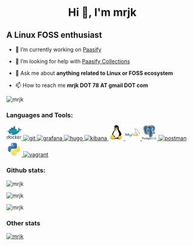 <h1 align="center">Hi 👋, I'm mrjk</h1>


## A Linux FOSS enthusiast


- 🔭 I’m currently working on [Paasify](https://github.com/barbu-it/paasify)

- 🤝 I’m looking for help with [Paasify Collections](https://github.com/barbu-it/paasify-collection-community)

- 💬 Ask me about **anything related to Linux or FOSS ecosystem**

- 📫 How to reach me **mrjk DOT 78 AT gmail DOT com**


<p align="left"> <img src="https://komarev.com/ghpvc/?username=mrjk&label=Profile%20views&color=0e75b6&style=flat" alt="mrjk" /> </p>


### Languages and Tools:

<p align="left"> <a href="https://www.docker.com/" target="_blank" rel="noreferrer"> <img src="https://raw.githubusercontent.com/devicons/devicon/master/icons/docker/docker-original-wordmark.svg" alt="docker" width="40" height="40"/> </a> <a href="https://git-scm.com/" target="_blank" rel="noreferrer"> <img src="https://www.vectorlogo.zone/logos/git-scm/git-scm-icon.svg" alt="git" width="40" height="40"/> </a> <a href="https://grafana.com" target="_blank" rel="noreferrer"> <img src="https://www.vectorlogo.zone/logos/grafana/grafana-icon.svg" alt="grafana" width="40" height="40"/> </a> <a href="https://gohugo.io/" target="_blank" rel="noreferrer"> <img src="https://api.iconify.design/logos-hugo.svg" alt="hugo" width="40" height="40"/> </a> <a href="https://www.elastic.co/kibana" target="_blank" rel="noreferrer"> <img src="https://www.vectorlogo.zone/logos/elasticco_kibana/elasticco_kibana-icon.svg" alt="kibana" width="40" height="40"/> </a> <a href="https://www.linux.org/" target="_blank" rel="noreferrer"> <img src="https://raw.githubusercontent.com/devicons/devicon/master/icons/linux/linux-original.svg" alt="linux" width="40" height="40"/> </a> <a href="https://www.mysql.com/" target="_blank" rel="noreferrer"> <img src="https://raw.githubusercontent.com/devicons/devicon/master/icons/mysql/mysql-original-wordmark.svg" alt="mysql" width="40" height="40"/> </a> <a href="https://www.postgresql.org" target="_blank" rel="noreferrer"> <img src="https://raw.githubusercontent.com/devicons/devicon/master/icons/postgresql/postgresql-original-wordmark.svg" alt="postgresql" width="40" height="40"/> </a> <a href="https://postman.com" target="_blank" rel="noreferrer"> <img src="https://www.vectorlogo.zone/logos/getpostman/getpostman-icon.svg" alt="postman" width="40" height="40"/> </a> <a href="https://www.python.org" target="_blank" rel="noreferrer"> <img src="https://raw.githubusercontent.com/devicons/devicon/master/icons/python/python-original.svg" alt="python" width="40" height="40"/> </a> <a href="https://www.vagrantup.com/" target="_blank" rel="noreferrer"> <img src="https://www.vectorlogo.zone/logos/vagrantup/vagrantup-icon.svg" alt="vagrant" width="40" height="40"/> </a> </p>


### Github stats:

<p><img src="https://github-readme-stats.vercel.app/api?username=mrjk&show_icons=true&locale=en" alt="mrjk" /></p>

<p><img src="https://github-readme-stats.vercel.app/api/top-langs?username=mrjk&show_icons=true&locale=en&layout=compact" alt="mrjk" /></p>

<p><img src="https://github-readme-streak-stats.herokuapp.com/?user=mrjk&" alt="mrjk" /></p>


### Other stats

<p align="left"> <a href="https://github.com/ryo-ma/github-profile-trophy"><img src="https://github-profile-trophy.vercel.app/?username=mrjk" alt="mrjk" /></a> </p>





